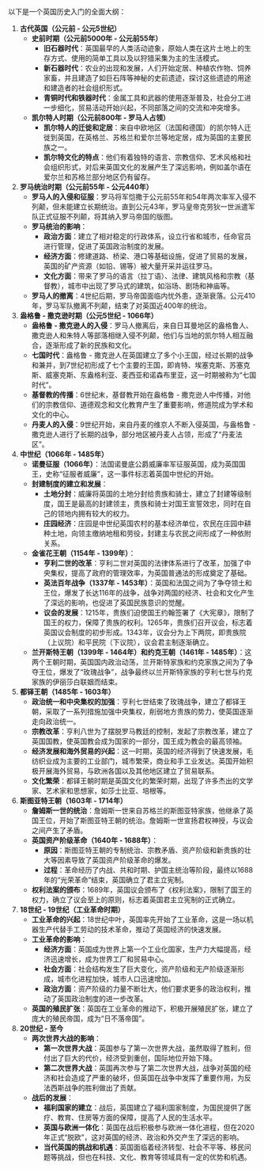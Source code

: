 以下是一个英国历史入门的全面大纲：
1. **古代英国（公元前 - 公元5世纪）**
    - **史前时期（公元前5000年 - 公元前55年）**
        - **旧石器时代**：英国最早的人类活动迹象，原始人类在这片土地上的生存方式、使用的简单工具以及以狩猎采集为主的生活模式。
        - **新石器时代**：农业的出现和发展，人们开始定居、种植农作物、饲养家畜，并且建造了如巨石阵等神秘的史前遗迹，探讨这些遗迹的用途和建造者的社会组织形式。
        - **青铜时代和铁器时代**：金属工具和武器的使用逐渐普及，社会分工进一步细化，贸易活动开始兴起，不同部落之间的交流和冲突增多。
    - **凯尔特人时期（公元前800年 - 罗马人占领）**
        - **凯尔特人的迁徙和定居**：来自中欧地区（法国和德国）的凯尔特人迁徙到英国，在英格兰、苏格兰和爱尔兰等地定居，成为英国的主要民族之一。
        - **凯尔特文化的特点**：他们有着独特的语言、宗教信仰、艺术风格和社会组织形式，对后来英国文化的发展产生了深远影响，例如盖尔语在爱尔兰和苏格兰部分地区仍有留存。
2. **罗马统治时期（公元前55年 - 公元440年）**
    - **罗马人的入侵和征服**：罗马将军恺撒于公元前55年和54年两次率军入侵不列颠，但未能建立长期统治。直到公元43年，罗马皇帝克劳狄一世派遣军队正式征服不列颠，将其纳入罗马帝国的版图。
    - **罗马统治的影响**：
        - **政治方面**：建立了相对稳定的行政体系，设立行省和城市，任命官员进行管理，促进了英国政治制度的发展。
        - **经济方面**：修建道路、桥梁、港口等基础设施，促进了贸易的发展，英国的矿产资源（如铅、锡等）被大量开采并运往罗马。
        - **文化方面**：带来了罗马的语言（拉丁语）、法律、建筑风格和宗教（基督教），城市中出现了罗马式的建筑，如浴场、剧场和神庙等。
    - **罗马人的撤离**：4世纪后期，罗马帝国面临内忧外患，逐渐衰落。公元410年，罗马军队撤离不列颠，结束了对英国近400年的统治。
3. **盎格鲁 - 撒克逊时期（公元5世纪 - 1066年）**
    - **盎格鲁 - 撒克逊人的入侵**：罗马人撤离后，来自日耳曼地区的盎格鲁人、撒克逊人和朱特人等部落相继入侵不列颠，他们与当地的凯尔特人相互融合，逐渐形成了新的民族和文化。
    - **七国时代**：盎格鲁 - 撒克逊人在英国建立了多个小王国，经过长期的战争和兼并，到7世纪初形成了七个主要的王国，即肯特、埃塞克斯、苏塞克斯、威塞克斯、东盎格利亚、麦西亚和诺森布里亚，这一时期被称为“七国时代”。
    - **基督教的传播**：6世纪末，基督教开始在盎格鲁 - 撒克逊人中传播，对他们的宗教信仰、道德观念和文化教育产生了重要影响，修道院成为学术和文化的中心。
    - **丹麦人的入侵**：9世纪开始，来自丹麦的维京人不断入侵英国，与盎格鲁 - 撒克逊人进行了长期的战争，部分地区被丹麦人占领，形成了“丹麦法区”。
4. **中世纪（1066年 - 1485年）**
    - **诺曼征服（1066年）**：法国诺曼底公爵威廉率军征服英国，成为英国国王，史称“征服者威廉”，这一事件标志着英国中世纪的开始。
    - **封建制度的建立和发展**：
        - **土地分封**：威廉将英国的土地分封给贵族和骑士，建立了封建等级制度，国王是最高的封建领主，贵族和骑士对国王宣誓效忠，同时在自己的领地内拥有较大的权力。
        - **庄园经济**：庄园是中世纪英国农村的基本经济单位，农民在庄园中耕种土地，向领主缴纳地租和劳役，封建主与农民之间形成了一种依附关系。
    - **金雀花王朝（1154年 - 1399年）**：
        - **亨利二世的改革**：亨利二世对英国的法律体系进行了改革，加强了中央集权，提高了政府的管理效率，为英国普通法的形成奠定了基础。
        - **英法百年战争（1337年 - 1453年）**：英国和法国之间为了争夺领土和王位，爆发了长达116年的战争，战争对两国的经济、社会和文化产生了深远的影响，也促进了英国民族意识的觉醒。
        - **议会的发展**：1215年，贵族们迫使国王约翰签署了《大宪章》，限制了国王的权力，保障了贵族的权利。1265年，贵族们召开议会，标志着英国议会制度的初步形成。1343年，议会分为上下两院，即贵族院（上议院）和平民院（下议院），议会君主制逐渐确立。
    - **兰开斯特王朝（1399年 - 1464年）和约克王朝（1461年 - 1485年）**：这两个王朝时期，英国国内政治动荡，兰开斯特家族和约克家族之间为了争夺王位，爆发了“玫瑰战争”，战争最终以兰开斯特家族的亨利七世与约克家族的伊丽莎白联姻而结束。
5. **都铎王朝（1485年 - 1603年）**
    - **政治统一和中央集权的加强**：亨利七世结束了玫瑰战争，建立了都铎王朝，采取了一系列措施加强中央集权，削弱地方贵族的势力，使英国逐渐走向政治统一。
    - **宗教改革**：亨利八世为了摆脱罗马教廷的控制，发起了宗教改革，建立了英国国教，使英国教会成为国家的一部分，国王成为教会的最高领袖。
    - **经济发展和海外贸易的兴起**：这一时期，英国的经济得到了快速发展，毛纺织业成为主要的工业部门，城市繁荣，商业和手工业发达。英国开始积极开展海外贸易，与欧洲各国以及其他地区建立了贸易联系。
    - **文化繁荣**：都铎王朝时期是英国文化的繁荣时期，出现了许多杰出的文学家、艺术家和思想家，如莎士比亚、培根等。
6. **斯图亚特王朝（1603年 - 1714年）**
    - **詹姆斯一世的统治**：詹姆斯一世来自苏格兰的斯图亚特家族，他继承了英国王位，开始了斯图亚特王朝的统治。詹姆斯一世宣扬君权神授，与议会之间产生了矛盾。
    - **英国资产阶级革命（1640年 - 1688年）**：
        - **原因**：斯图亚特王朝的专制统治、宗教矛盾、资产阶级和新贵族的壮大等因素导致了英国资产阶级革命的爆发。
        - **过程**：革命经历了内战、共和时期、护国主统治等阶段，最终以1688年的“光荣革命”结束，英国确立了君主立宪制。
    - **权利法案的颁布**：1689年，英国议会颁布了《权利法案》，限制了国王的权力，确立了议会至上的原则，标志着英国君主立宪制的正式确立。
7. **18世纪 - 19世纪（工业革命时期）**
    - **工业革命的兴起**：18世纪中叶，英国率先开始了工业革命，这是一场以机器生产代替手工劳动的技术革命，推动了英国经济的快速发展。
    - **工业革命的影响**：
        - **经济方面**：英国成为世界上第一个工业化国家，生产力大幅提高，经济迅速增长，成为世界工厂和贸易中心。
        - **社会方面**：社会结构发生了巨大变化，资产阶级和无产阶级逐渐形成，城市化进程加快，城市人口迅速增加。
        - **政治方面**：资产阶级的力量不断壮大，他们要求更多的政治权利，推动了英国政治制度的进一步改革。
    - **英国的殖民扩张**：英国在工业革命的推动下，积极开展殖民扩张，建立了庞大的殖民帝国，成为“日不落帝国”。
8. **20世纪 - 至今**
    - **两次世界大战的影响**：
        - **第一次世界大战**：英国参与了第一次世界大战，虽然取得了胜利，但付出了巨大的代价，经济受到重创，国际地位开始下降。
        - **第二次世界大战**：英国再次参与了第二次世界大战，战争对英国的经济和社会造成了严重的破坏，但英国在战争中发挥了重要作用，为反法西斯战争的胜利做出了贡献。
    - **战后的发展**：
        - **福利国家的建立**：战后，英国建立了福利国家制度，为国民提供了医疗、教育、住房等方面的保障，提高了人民的生活水平。
        - **英国与欧洲一体化**：英国在战后积极参与欧洲一体化进程，但在2020年正式“脱欧”，这对英国的经济、政治和外交产生了深远的影响。
        - **当代英国的挑战和机遇**：英国面临着经济转型、社会不平等、移民问题等挑战，但也在科技、文化、教育等领域具有一定的优势和机遇。

